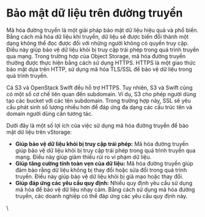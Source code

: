 # Bảo mật dữ liệu trên đường truyền

Mã hóa đường truyền là một giải pháp bảo mật dữ liệu hiệu quả và phổ biến. Bằng cách mã hóa dữ liệu khi truyền, dữ liệu sẽ được biến đổi thành một dạng không thể đọc được đối với những người không có quyền truy cập. Điều này giúp bảo vệ dữ liệu khỏi bị truy cập trái phép trong quá trình truyền qua mạng. Trong trường hợp của Object Storage, mã hóa đường truyền thường được thực hiện bằng cách sử dụng HTTPS. HTTPS là một giao thức bảo mật dựa trên HTTP, sử dụng mã hóa TLS/SSL để bảo vệ dữ liệu trong quá trình truyền.

Cả S3 và OpenStack Swift đều hỗ trợ HTTPS. Tuy nhiên, S3 và Swift cũng có một số cơ chế liên quan đến subdomain. Ví dụ, S3 cho phép người dùng tạo các bucket với các tên subdomain. Trong trường hợp này, SSL sẽ yêu cầu phát sinh số lượng nhiều hơn để đáp ứng đa dạng các cấu trúc tên và domain người dùng cần tương tác.

Dưới đây là một số lợi ích của việc sử dụng mã hóa đường truyền để bảo mật dữ liệu trên vStorage:

* **Giúp bảo vệ dữ liệu khỏi bị truy cập trái phép:** Mã hóa đường truyền giúp bảo vệ dữ liệu khỏi bị truy cập trái phép trong quá trình truyền qua mạng. Điều này giúp giảm thiểu rủi ro vi phạm dữ liệu.
* **Giúp tăng cường tính toàn vẹn của dữ liệu:** Mã hóa đường truyền giúp đảm bảo rằng dữ liệu không bị thay đổi hoặc sửa đổi trong quá trình truyền. Điều này giúp bảo vệ dữ liệu khỏi bị giả mạo hoặc thay đổi.
* **Giúp đáp ứng các yêu cầu quy định:** Nhiều quy định yêu cầu sử dụng mã hóa để bảo vệ dữ liệu nhạy cảm. Bằng cách sử dụng mã hóa đường truyền, các doanh nghiệp có thể đáp ứng các yêu cầu quy định này.

\
